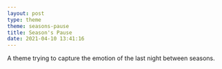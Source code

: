 ```yaml
---
layout: post
type: theme
theme: seasons-pause
title: Season's Pause
date: 2021-04-10 13:41:16
---
```


A theme trying to capture the emotion of the last night between seasons.
